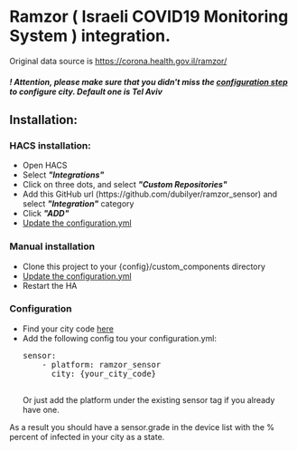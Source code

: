 <h1>Ramzor ( Israeli COVID19 Monitoring System ) integration.</h1>

Original data source is https://corona.health.gov.il/ramzor/

<h4><i>! Attention, please make sure that you didn't miss the <a href=#config>configuration step</a> to configure city. Default one is Tel Aviv</i></h4>

<h2>Installation:</h2>

<h3>HACS installation:</h3>
<ul>
    <li>Open HACS</li>
    <li>Select  <b><i>"Integrations"</i></b></li>
    <li>Click on three dots, and select  <b><i>"Custom Repositories"</i></b></li>
    <li>Add this GitHub url (<a>https://github.com/dubilyer/ramzor_sensor</a>) and select <b><i>"Integration"</i></b> category </li>
    <li>Click  <b><i>"ADD"</i></b></li>
    <li><a href="#config">Update the configuration.yml</a></li>
</ul>
<h3>Manual installation</h3>
<ul>
    <li>Clone this project to your {config}/custom_components directory</li>
    <li><a href="#config">Update the configuration.yml</a></li>
    <li>Restart the HA</li>
</ul>

<h3 id=config>Configuration</h3>
<ul>
<li>Find your city code <a href="https://github.com/dubilyer/ramzor_sensor/tree/master/city_scrapper/cities.csv">here</a></li>
    <li>Add the following config tou your configuration.yml:
        <pre>
sensor:
    - platform: ramzor_sensor
      city: {your_city_code}
        </pre>
    Or just add the platform under the existing sensor tag if you already have one.
    </li>
</ul>

As a result you should have a sensor.grade in the device list with the % percent of infected in your city as a state.
